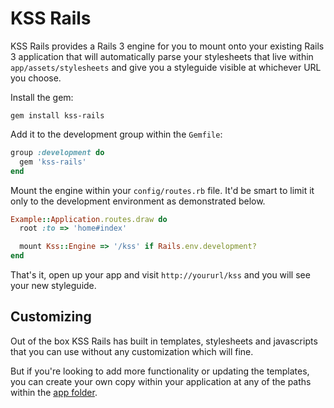 KSS Rails
=========

KSS Rails provides a Rails 3 engine for you to mount onto your existing Rails 3 application that will automatically parse your stylesheets that live within `app/assets/stylesheets` and give you a styleguide visible at whichever URL you choose.

Install the gem:

```
gem install kss-rails
```

Add it to the development group within the `Gemfile`:

```ruby
group :development do
  gem 'kss-rails'
end
```

Mount the engine within your `config/routes.rb` file. It'd be smart to limit it only to the development environment as demonstrated below.

```ruby
Example::Application.routes.draw do
  root :to => 'home#index'

  mount Kss::Engine => '/kss' if Rails.env.development?
end
```

That's it, open up your app and visit `http://yoururl/kss` and you will see your new styleguide.

## Customizing

Out of the box KSS Rails has built in templates, stylesheets and javascripts that you can use without any customization which will fine.

But if you're looking to add more functionality or updating the templates, you can create your own copy within your application at any of the paths within the [app folder](https://github.com/dewski/kss-rails/tree/master/app).